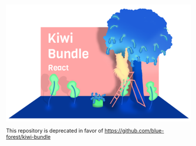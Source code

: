 
![Kiwi Bundle React](./demo/src/assets/cover.png)

This repository is deprecated in favor of https://github.com/blue-forest/kiwi-bundle

